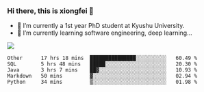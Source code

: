 ### Hi there, this is xiongfei 👋


- 🔭 I’m currently a 1st year PhD student at Kyushu University.
- 🌱 I’m currently learning software engineering, deep learning...

<!--
**Toma62299781/Toma62299781** is a ✨ _special_ ✨ repository because its `README.md` (this file) appears on your GitHub profile.
Here are some ideas to get you started:
-->

![](https://github-readme-stats.vercel.app/api?username=Toma62299781)

<!--START_SECTION:waka-->
```text
Other      17 hrs 18 mins  ███████████████░░░░░░░░░░   60.49 % 
SQL        5 hrs 48 mins   █████░░░░░░░░░░░░░░░░░░░░   20.30 % 
Java       3 hrs 7 mins    ██▓░░░░░░░░░░░░░░░░░░░░░░   10.93 % 
Markdown   50 mins         ▓░░░░░░░░░░░░░░░░░░░░░░░░   02.94 % 
Python     34 mins         ▒░░░░░░░░░░░░░░░░░░░░░░░░   01.98 % 
```
<!--END_SECTION:waka-->

